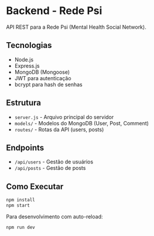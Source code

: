 # Backend - Rede Psi

API REST para a Rede Psi (Mental Health Social Network).

## Tecnologias
- Node.js
- Express.js
- MongoDB (Mongoose)
- JWT para autenticação
- bcrypt para hash de senhas

## Estrutura
- `server.js` - Arquivo principal do servidor
- `models/` - Modelos do MongoDB (User, Post, Comment)
- `routes/` - Rotas da API (users, posts)

## Endpoints
- `/api/users` - Gestão de usuários
- `/api/posts` - Gestão de posts

## Como Executar
```bash
npm install
npm start
```

Para desenvolvimento com auto-reload:
```bash
npm run dev
```